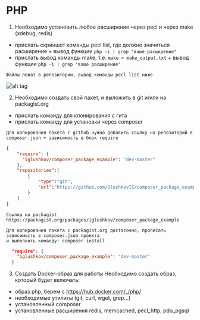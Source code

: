 # PHP

1. Необходимо установить любое расширение через pecl и через make (xdebug, redis)
- прислать скриншот команды pecl list, где должно значиться расширение + вывод функции `php -i | grep "ваше расширение"`
- прислать вывод команды make, т.е. `make > make_output.txt` + вывод функции `php -i | grep "ваше расширение"`

```
Файлы лежат в репозитории, вывод команды pecl list ниже
```
![alt tag](https://github.com/otusteamedu/PHP/blob/iglushkov/hm1-3/pecl_list.png)​

2. Необходимо создать свой пакет, и выложить в git и/или на packagist.org
- прислать команду для клонирования с гита
- прислать команду для установки через composer
```
Для копирования пакета с github нужно добавить ссылку на репозиторий в composer.json + зависимость в блок require
```
```json
{
    "require": {
      "iglushkov/composer_package_example": "dev-master"
    },
    "repositories":[
        {
            "type":"git",
            "url":"https://github.com/GlushkovIS/composer_package_example"
        }
    ]
}
```

```
Ссылка на packagist https://packagist.org/packages/iglushkov/composer_package_example

Для копирования пакета с packagist.org достаточно, прописать зависимость в composer.json проекта
и выполнить команду: composer install
```
```json
  "require": {
    "iglushkov/composer_package_example": "dev-master"
  }
```
3. Создать Docker-образ для работы
Необходимо создать образ, который будет включать:
- образ php, берем с https://hub.docker.com/_/php/
- необходимые утилиты (git, curl, wget, grep...)
- установленный composer
- установленные расширения redis, memcached, pecl_http, pdo_pgsql
